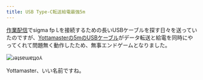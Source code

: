 ```yaml
---
title: USB Type-C転送給電最強5m
---
```

[作業配信](https://www.youtube.com/c/r7kamura)でsigma fp Lを接続するための長いUSBケーブルを探す日々を送っていたのですが、[Yottamasterの5mのUSBケーブル](https://www.amazon.co.jp/dp/B09Y1BY75P)がデータ転送と給電を同時にやってくれて問題無く動作したため、無事エンドゲームとなりました。

![](https://lh3.googleusercontent.com/NouBODdxagooK2w2O7DNpkG6FUTkio6N_1FrwtjjitrfcUVLmElRg-KwDkB6aZa9Htu-_jcF0gKSI95RmgX9LQAEvKwk2zBP-1Z1T3ISQWvWej7WB982zcyUAZDpMtIBWNhnrFhNQVOHKucGWtVnFP6WWqjkglDmb96MI3AUkweDILB3hXIF3yf6FbpUFg "ɹǝʇsɐɯɐʇʇo⅄")

Yottamaster、いい名前ですね。
